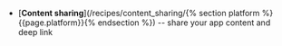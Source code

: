 * [**Content sharing**](/recipes/content_sharing/{% section platform %}{{page.platform}}{% endsection %}) -- share your app content and deep link
